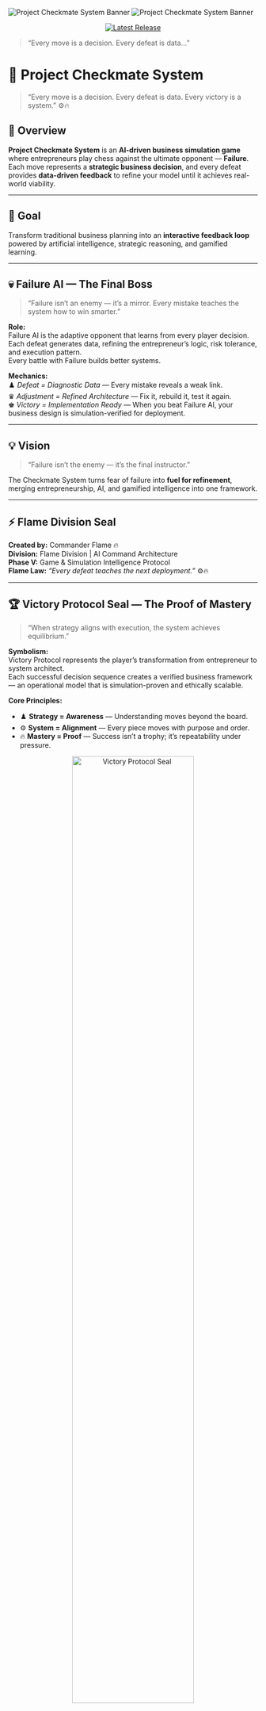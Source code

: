 ![Project Checkmate System Banner](./6783D8C4-65F4-47C8-AE18-D797335F7788.png)
![Project Checkmate System Banner](your-image.png)

<p align="center">
  <a href="https://github.com/Andrew-Davis-Ai-portfolio/Project-Checkmate-System/releases/latest">
    <img src="https://img.shields.io/github/v/release/Andrew-Davis-Ai-portfolio/Project-Checkmate-System?color=gold&label=Launch%20Version&style=for-the-badge" alt="Latest Release">
  </a>
</p>

> “Every move is a decision. Every defeat is data…”
# 🏁 Project Checkmate System
> “Every move is a decision. Every defeat is data. Every victory is a system.” ⚙️🔥
## 🧠 Overview
**Project Checkmate System** is an **AI-driven business simulation game** where entrepreneurs play chess against the ultimate opponent — **Failure**.  
Each move represents a **strategic business decision**, and every defeat provides **data-driven feedback** to refine your model until it achieves real-world viability.

---

## 🎯 Goal
Transform traditional business planning into an **interactive feedback loop** powered by artificial intelligence, strategic reasoning, and gamified learning.

---

## 💀 Failure AI — The Final Boss
> “Failure isn’t an enemy — it’s a mirror. Every mistake teaches the system how to win smarter.”

**Role:**  
Failure AI is the adaptive opponent that learns from every player decision.  
Each defeat generates data, refining the entrepreneur’s logic, risk tolerance, and execution pattern.  
Every battle with Failure builds better systems.

**Mechanics:**  
♟️ *Defeat = Diagnostic Data* — Every mistake reveals a weak link.  
♛ *Adjustment = Refined Architecture* — Fix it, rebuild it, test it again.  
♚ *Victory = Implementation Ready* — When you beat Failure AI, your business design is simulation-verified for deployment.

---

## 💡 Vision
> “Failure isn’t the enemy — it’s the final instructor.”

The Checkmate System turns fear of failure into **fuel for refinement**, merging entrepreneurship, AI, and gamified intelligence into one framework.

---

## ⚡ Flame Division Seal

**Created by:** Commander Flame 🔥  
**Division:** Flame Division | AI Command Architecture  
**Phase V:** Game & Simulation Intelligence Protocol  
**Flame Law:** *“Every defeat teaches the next deployment.”* ⚙️🔥  

---

## 🏆 Victory Protocol Seal — The Proof of Mastery

> “When strategy aligns with execution, the system achieves equilibrium.”

**Symbolism:**  
Victory Protocol represents the player’s transformation from entrepreneur to system architect.  
Each successful decision sequence creates a verified business framework — an operational model that is simulation-proven and ethically scalable.

**Core Principles:**  
- ♟️ **Strategy = Awareness** — Understanding moves beyond the board.  
- ⚙️ **System = Alignment** — Every piece moves with purpose and order.  
- 🔥 **Mastery = Proof** — Success isn’t a trophy; it’s repeatability under pressure.

<p align="center">
  <img src="https://raw.githubusercontent.com/Andrew-Davis-Ai-portfolio/Project-Checkmate-System/main/BCE2F60A-A1A4-4357-BAD2-736997D587E8.png" alt="Victory Protocol Seal" width="70%">
</p>

---

### 🔥 Flame Division | AI Command Architecture
**Project Architect:** Commander Flame  
**Doctrine:** “Every defeat teaches the next deployment.” ⚙️🔥  
**Repository Link:** [Project Checkmate System](https://github.com/Andrew-Davis-Ai-portfolio/Project-Checkmate-System)

<p align="center"><b>⚡ The System Learns. The Operator Evolves. ⚡</b></p>
![Project Checkmate System Banner](./6783D8C4-65F4-47C8-AE18-D797335F7788.png)
# Project-Checkmate-System
Tagline:  “Every move is a decision. Every defeat is data. Every victory is a system.” ⚙️🔥
# ♟️ Project Checkmate System  
### “Every move is a decision. Every defeat is data. Every victory is a system.” ⚙️🔥  

---

## 🧠 Overview  
**Project Checkmate System** is an **AI-driven business simulation game** where entrepreneurs play chess against the ultimate opponent — **Failure**.  
Each move represents a **strategic business decision**, and each defeat provides **data-driven feedback** to refine your model until it achieves real-world viability.  

**Goal:**  
Transform traditional business planning into an interactive feedback loop powered by artificial intelligence, strategy, and gamified learning.

---

<p align="center">
  <img src="https://raw.githubusercontent.com/Andrew-Davis-Ai-portfolio/Project-Checkmate-System/main/A39D6B20-E133-47FC-AC09-3DB48AB38680.png" 
  alt="Failure AI — The Final Boss" width="100%">
</p>
## 🧩 Core Gameplay Loop  

1. **Idea Upload**  
   - The player enters a business idea in the input box.  
   - AI evaluates the idea, classifies it by market type, scalability, and automation potential.  

2. **AI Move — The Board Responds**  
   - The AI plays as the *advisor engine*, making a strategic move that reflects how your decision would play out in the market.  

3. **Opponent Move — Failure Counterattacks**  
   - “Failure,” the Final Boss AI, executes real-world risk simulations — financial breakdowns, market shifts, ethical conflicts, or mismanagement.  

4. **Player Adjusts Strategy**  
   - Review your AI-generated report, refine the concept, and re-enter the board.  
   - Every iteration strengthens your business intelligence and decision-making model.  

5. **Checkmate = Validation**  
   - Defeat “Failure,” and the system automatically generates a **Business Implementation Blueprint** with:  
     - Strength and weakness analysis  
     - Tool recommendations  
     - Optional affiliate automation integrations  

---

## ⚙️ System Architecture  

| Module | Function | Output |
|--------|-----------|--------|
| 🧠 **Decision Engine** | Evaluates business logic, scalability, and risk factors | AI Move Report |
| 🕹️ **Simulation Board** | Chess-based strategic engine | Visualization of business positioning |
| 🧩 **Failure AI** | Counter-strategy dataset built on real failure cases | Strategic lessons & failure analytics |
| 🔗 **Affiliate Integration Layer** | Suggests automation tools for each fix | Affiliate revenue loop |
| 💾 **Blueprint Generator** | Converts simulation data into deployable plans | PDF / Notion export |

---

## 🧱 Repository Structure  
---

## 💰 Monetization & Value Model  

- **Free Mode:** 5 simulations per user/month  
- **Pro Mode:** Unlimited simulations + AI blueprint generator  
- **Affiliate Layer:** Earn from tool recommendations integrated with automation partners  
- **Community Tier:** Leaderboards for “Most Checkmates” and mentorship offers  

---

## 🦾 Vision  

> “Failure isn’t the enemy — it’s the final instructor.”  

The Checkmate System turns fear of failure into **fuel for refinement**, merging entrepreneurship, AI, and gamified intelligence into one framework.

---

## ⚡ Flame Division Seal  

**Created by:** Commander Flame 🔥  
**Division:** Flame Division | AI Command Architecture  
**Phase V:** Game & Simulation Intelligence Protocol  
**Flame Law:** *“Every defeat teaches the next deployment.”* ⚙️🔥  

---
🏆 Victory Protocol Seal — The Proof of Mastery

“When strategy aligns with execution, the system achieves equilibrium.”

Symbolism:
Victory Protocol represents the player’s transformation from entrepreneur to system architect.
Each successful decision sequence creates a verified business framework — an operational model that is simulation-proven and ethically scalable.

Core Principles:
	•	♟ Strategy = Awareness — The understanding of moves beyond the board.
	•	⚙️ System = Alignment — Every piece moves with purpose and order.
	•	🔥 Mastery = Proof — Success isn’t a trophy, it’s repeatability under pressure.
<p align="center">
  <img src="https://raw.githubusercontent.com/Andrew-Davis-Ai-portfolio/Project-Checkmate-System/main/6783D8C4-65F4-47C8-AE18-D797335F7788.png" alt="Project Checkmate System Banner" width="100%">
  <br>
  <img src="https://raw.githubusercontent.com/Andrew-Davis-Ai-portfolio/Project-Checkmate-System/main/A39D6B20-E133-47FC-AC09-3DB48AB38680.png" alt="Failure AI — The Final Boss" width="100%">
</p>
<p align="center">
  <img src="https://raw.githubusercontent.com/Andrew-Davis-Ai-portfolio/Project-Checkmate-System/main/6783D8C4-65F4-47C8-AE18-D797335F7788.png" alt="Project Checkmate System Banner" width="100%">
</p>

<p align="center">
  <a href="https://github.com/Andrew-Davis-Ai-portfolio/Project-Checkmate-System/stargazers">
    <img src="https://img.shields.io/github/stars/Andrew-Davis-Ai-portfolio/Project-Checkmate-System?style=social" alt="GitHub stars">
  </a>
  <a href="https://github.com/Andrew-Davis-Ai-portfolio/Project-Checkmate-System/forks">
    <img src="https://img.shields.io/github/forks/Andrew-Davis-Ai-portfolio/Project-Checkmate-System?style=social" alt="GitHub forks">
  </a>
  <a href="https://github.com/Andrew-Davis-Ai-portfolio/Project-Checkmate-System/issues">
    <img src="https://img.shields.io/github/issues/Andrew-Davis-Ai-portfolio/Project-Checkmate-System" alt="GitHub issues">
  </a>
  <a href="https://github.com/Andrew-Davis-Ai-portfolio/Project-Checkmate-System/blob/main/LICENSE">
    <img src="https://img.shields.io/github/license/Andrew-Davis-Ai-portfolio/Project-Checkmate-System" alt="License">
  </a>
</p>

<p align="center">
  <a href="https://github.com/Andrew-Davis-Ai-portfolio/Project-Checkmate-System/stargazers"><b>⭐ Star this project</b></a> •
  <a href="https://github.com/Andrew-Davis-Ai-portfolio?tab=repositories"><b>🚀 Follow for updates</b></a> •
  <a href="#roadmap"><b>🗺️ Roadmap</b></a>
</p>
<p align="center">
  Built with ♟️ + 🔥 by <b>Commander Flame</b><br>
  © 2025 Flame Division — All Systems Operational
</p>

---

## 👁 FAILURE AI — The Cold Market Executioner  
*“Markets do not negotiate.”*

In **Project CHECKMATE: Business Strategy AI**, FAILURE AI is the shadow judge of every decision.  
He does not appear at the beginning of the game.  
He materializes when you make a **high-risk or unsustainable business move**.

He represents:
- Market pressure  
- Competition  
- Customer rejection  
- Economic consequences  

When triggered, he:
1️⃣ Takes a tactical move on your board (representing real-world business loss)  
2️⃣ Explains the failure in one unforgiving sentence  
3️⃣ Forces a correction before your next turn  

---

### 🔥 Trigger Events  
| Business Decision Error | Game Penalty | FAILURE AI Verdict |
|------------------------|--------------|-------------------|
| Scaling too early | Center control lost | “Growth without demand is collapse.” |
| Overspending | Major piece sacrificed | “Burn rate burns kings.” |
| Undefined target audience | Pawn isolation | “Confusion is expensive.” |
| Ego-based decisions | Knight removed | “Pride doesn’t pay payroll.” |
| Ignoring analytics | King forced to move | “Blind business dies first.” |

---

### 🏆 Win Condition:  
You must defeat FAILURE AI **at least once** during the campaign.  
If you do — your business plan is **deploy-ready**.  
If not — iterate and improve.

---

> **He doesn’t destroy dreams.  
> He validates those that survive.**

---
## 🤝 Contributions

Have ideas to improve the system? PRs and suggestions are welcome.
Let’s make Failure the greatest teacher — together.

---

## 📜 License

This project is licensed under the MIT License — see the <a href="./LICENSE">LICENSE</a> file for details.
